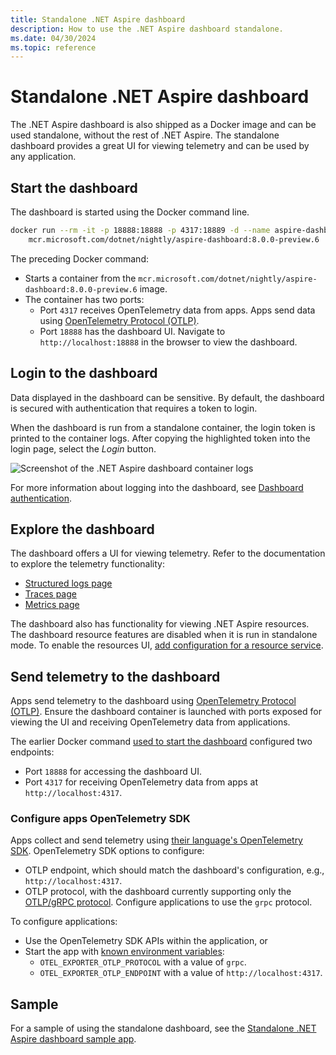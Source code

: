 ```yaml
---
title: Standalone .NET Aspire dashboard
description: How to use the .NET Aspire dashboard standalone.
ms.date: 04/30/2024
ms.topic: reference
---
```


# Standalone .NET Aspire dashboard

The .NET Aspire dashboard is also shipped as a Docker image and can be used standalone, without the rest of .NET Aspire. The standalone dashboard provides a great UI for viewing telemetry and can be used by any application.

## Start the dashboard

The dashboard is started using the Docker command line.

```bash
docker run --rm -it -p 18888:18888 -p 4317:18889 -d --name aspire-dashboard \
    mcr.microsoft.com/dotnet/nightly/aspire-dashboard:8.0.0-preview.6
```

The preceding Docker command:

- Starts a container from the `mcr.microsoft.com/dotnet/nightly/aspire-dashboard:8.0.0-preview.6` image.
- The container has two ports:
  - Port `4317` receives OpenTelemetry data from apps. Apps send data using [OpenTelemetry Protocol (OTLP)](https://opentelemetry.io/docs/specs/otlp/).
  - Port `18888` has the dashboard UI. Navigate to `http://localhost:18888` in the browser to view the dashboard.

## Login to the dashboard

Data displayed in the dashboard can be sensitive. By default, the dashboard is secured with authentication that requires a token to login.

When the dashboard is run from a standalone container, the login token is printed to the container logs. After copying the highlighted token into the login page, select the *Login* button.

![Screenshot of the .NET Aspire dashboard container logs](./images/aspire-dashboard-container-log.png)

For more information about logging into the dashboard, see [Dashboard authentication](https://learn.microsoft.com/dotnet/aspire/fundamentals/dashboard/explore#dashboard-authentication).

## Explore the dashboard

The dashboard offers a UI for viewing telemetry. Refer to the documentation to explore the telemetry functionality:

- [Structured logs page](explore.md#structured-logs-page)
- [Traces page](explore.md#traces-page)
- [Metrics page](explore.md#metrics-page)

The dashboard also has functionality for viewing .NET Aspire resources. The dashboard resource features are disabled when it is run in standalone mode. To enable the resources UI, [add configuration for a resource service](configuration.md#resources).

## Send telemetry to the dashboard

Apps send telemetry to the dashboard using [OpenTelemetry Protocol (OTLP)](https://opentelemetry.io/docs/specs/otlp/). Ensure the dashboard container is launched with ports exposed for viewing the UI and receiving OpenTelemetry data from applications.

The earlier Docker command [used to start the dashboard](#start-the-dashboard) configured two endpoints:

- Port `18888` for accessing the dashboard UI.
- Port `4317` for receiving OpenTelemetry data from apps at `http://localhost:4317`.

### Configure apps OpenTelemetry SDK

Apps collect and send telemetry using [their language's OpenTelemetry SDK](https://opentelemetry.io/docs/languages/). OpenTelemetry SDK options to configure:

- OTLP endpoint, which should match the dashboard's configuration, e.g., `http://localhost:4317`.
- OTLP protocol, with the dashboard currently supporting only the [OTLP/gRPC protocol](https://opentelemetry.io/docs/specs/otlp/#otlpgrpc). Configure applications to use the `grpc` protocol.

To configure applications:

- Use the OpenTelemetry SDK APIs within the application, or
- Start the app with [known environment variables](https://opentelemetry.io/docs/specs/otel/protocol/exporter/#configuration-options):
  - `OTEL_EXPORTER_OTLP_PROTOCOL` with a value of `grpc`.
  - `OTEL_EXPORTER_OTLP_ENDPOINT` with a value of `http://localhost:4317`.

## Sample

For a sample of using the standalone dashboard, see the [Standalone .NET Aspire dashboard sample app](/samples/dotnet/aspire-samples/aspire-standalone-dashboard).
